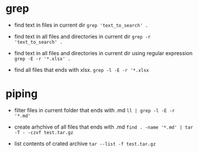# grep
- find text in files in current dir
`grep 'text_to_search' .`
- find text in all files and directories in current dir
`grep -r 'text_to_search' .`

- find text in all files and directories in current dir using regular expression
`grep -E -r '*.xlsx' .`
- find all files that ends with xlsx. 
`grep -l -E -r '*.xlsx`

# piping
- filter files in current folder that ends with .md
`ll | grep -l -E -r '*.md'`

- create arhchive of all files that ends with .md
`find . -name '*.md' | tar -T - -czvf test.tar.gz`
- list contents of crated archive
`tar --list -f test.tar.gz`


